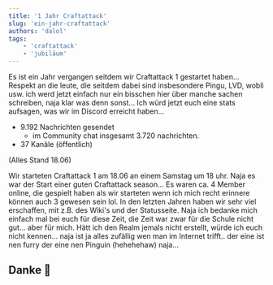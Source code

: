 ```yaml
---
title: '1 Jahr Craftattack'
slug: 'ein-jahr-craftattack'
authors: 'dalol'
tags:
    - 'craftattack'
    - 'jubiläum'
---
```


Es ist ein Jahr vergangen seitdem wir Craftattack 1 gestartet haben... Respekt an die leute, die seitdem dabei sind insbesondere Pingu, LVD, wobli usw. ich werd jetzt einfach nur ein bisschen hier über manche sachen schreiben, naja klar was denn sonst... Ich würd jetzt euch eine stats aufsagen, was wir im Discord erreicht haben...

- 9.192 Nachrichten gesendet
    - im Community chat insgesamt 3.720 nachrichten.
- 37 Kanäle (öffentlich)

(Alles Stand 18.06)

Wir starteten Craftattack 1 am 18.06 an einem Samstag um 18 uhr. Naja es war der Start einer guten Craftattack season... Es waren ca. 4 Member online, die gespielt haben als wir starteten wenn ich mich recht erinnere können auch 3 gewesen sein lol. In den letzten Jahren haben wir sehr viel erschaffen, mit z.B. des Wiki's und der Statusseite. Naja ich bedanke mich einfach mal bei euch für diese Zeit, die Zeit war zwar für die Schule nicht gut... aber für mich. Hätt ich den Realm jemals nicht erstellt, würde ich euch nicht kennen... naja ist ja alles zufällig wen man im Internet trifft.. der eine ist nen furry der eine nen Pinguin (hehehehaw) naja...

## Danke 💙
